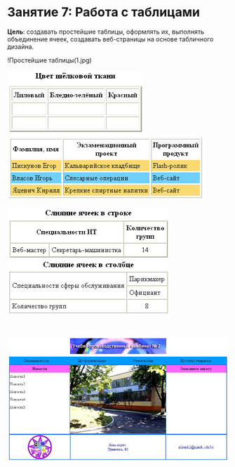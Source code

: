 # Занятие 7: Работа с таблицами

**Цель**: создавать простейшие таблицы, оформлять их, выполнять объединение ячеек, создавать веб-страницы на основе табличного дизайна.


!Простейшие таблицы(1.jpg) 
<br>                     
![*Вставка изображений*](2.png)
<br>
![Отображение рамок](3.png) 
<br>                         
![Слияние ячеек в строке](4.png) 
<br>
![Слияние ячеек в столбце](5.png) 
<br><br><br>

![Задание. Создать веб-страницу, используя таблицы:](6.jpg)

